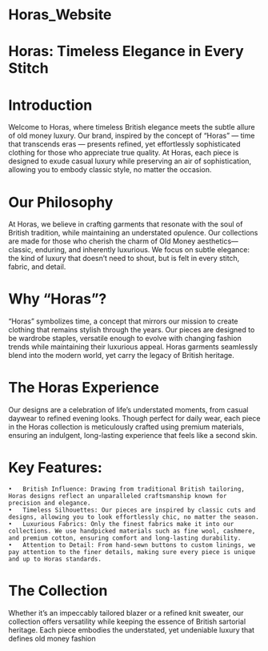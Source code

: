 # Horas_Website

# Horas: Timeless Elegance in Every Stitch

# Introduction

Welcome to Horas, where timeless British elegance meets the subtle allure of old money luxury. Our brand, inspired by the concept of “Horas” — time that transcends eras — presents refined, yet effortlessly sophisticated clothing for those who appreciate true quality. At Horas, each piece is designed to exude casual luxury while preserving an air of sophistication, allowing you to embody classic style, no matter the occasion.

# Our Philosophy

At Horas, we believe in crafting garments that resonate with the soul of British tradition, while maintaining an understated opulence. Our collections are made for those who cherish the charm of Old Money aesthetics—classic, enduring, and inherently luxurious. We focus on subtle elegance: the kind of luxury that doesn’t need to shout, but is felt in every stitch, fabric, and detail.

# Why “Horas”?

“Horas” symbolizes time, a concept that mirrors our mission to create clothing that remains stylish through the years. Our pieces are designed to be wardrobe staples, versatile enough to evolve with changing fashion trends while maintaining their luxurious appeal. Horas garments seamlessly blend into the modern world, yet carry the legacy of British heritage.

# The Horas Experience

Our designs are a celebration of life’s understated moments, from casual daywear to refined evening looks. Though perfect for daily wear, each piece in the Horas collection is meticulously crafted using premium materials, ensuring an indulgent, long-lasting experience that feels like a second skin.

# Key Features:

	•	British Influence: Drawing from traditional British tailoring, Horas designs reflect an unparalleled craftsmanship known for precision and elegance.
	•	Timeless Silhouettes: Our pieces are inspired by classic cuts and designs, allowing you to look effortlessly chic, no matter the season.
	•	Luxurious Fabrics: Only the finest fabrics make it into our collections. We use handpicked materials such as fine wool, cashmere, and premium cotton, ensuring comfort and long-lasting durability.
	•	Attention to Detail: From hand-sewn buttons to custom linings, we pay attention to the finer details, making sure every piece is unique and up to Horas standards.

# The Collection

Whether it’s an impeccably tailored blazer or a refined knit sweater, our collection offers versatility while keeping the essence of British sartorial heritage. Each piece embodies the understated, yet undeniable luxury that defines old money fashion